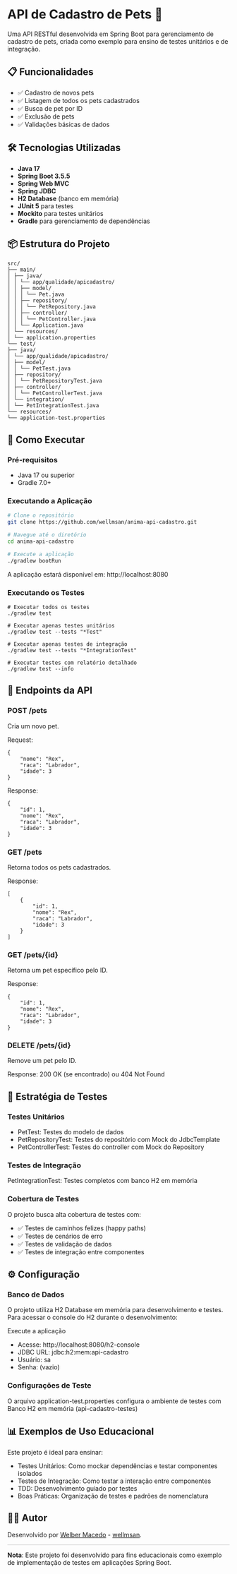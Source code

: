 # API de Cadastro de Pets 🐾

Uma API RESTful desenvolvida em Spring Boot para gerenciamento de cadastro de pets, criada como exemplo para ensino de testes unitários e de integração.

## 📋 Funcionalidades

- ✅ Cadastro de novos pets
- ✅ Listagem de todos os pets cadastrados
- ✅ Busca de pet por ID
- ✅ Exclusão de pets
- ✅ Validações básicas de dados

## 🛠️ Tecnologias Utilizadas

- **Java 17**
- **Spring Boot 3.5.5**
- **Spring Web MVC**
- **Spring JDBC**
- **H2 Database** (banco em memória)
- **JUnit 5** para testes
- **Mockito** para testes unitários
- **Gradle** para gerenciamento de dependências

## 📦 Estrutura do Projeto

```
src/
├── main/
│ ├── java/
│ │ └── app/qualidade/apicadastro/
│ │ ├── model/
│ │ │ └── Pet.java
│ │ ├── repository/
│ │ │ └── PetRepository.java
│ │ ├── controller/
│ │ │ └── PetController.java
│ │ └── Application.java
│ └── resources/
│ └── application.properties
└── test/
├── java/
│ └── app/qualidade/apicadastro/
│ ├── model/
│ │ └── PetTest.java
│ ├── repository/
│ │ └── PetRepositoryTest.java
│ ├── controller/
│ │ └── PetControllerTest.java
│ └── integration/
│ └── PetIntegrationTest.java
└── resources/
└── application-test.properties
```

## 🚀 Como Executar

### Pré-requisitos

- Java 17 ou superior
- Gradle 7.0+

### Executando a Aplicação

```bash
# Clone o repositório
git clone https://github.com/wellmsan/anima-api-cadastro.git

# Navegue até o diretório
cd anima-api-cadastro

# Execute a aplicação
./gradlew bootRun
```

A aplicação estará disponível em: http://localhost:8080

### Executando os Testes

```
# Executar todos os testes
./gradlew test

# Executar apenas testes unitários
./gradlew test --tests "*Test"

# Executar apenas testes de integração
./gradlew test --tests "*IntegrationTest"

# Executar testes com relatório detalhado
./gradlew test --info
```

## 📡 Endpoints da API

### POST /pets

Cria um novo pet.

Request:

```
{
    "nome": "Rex",
    "raca": "Labrador",
    "idade": 3
}
```

Response:

```
{
    "id": 1,
    "nome": "Rex",
    "raca": "Labrador",
    "idade": 3
}
```

### GET /pets

Retorna todos os pets cadastrados.

Response:

```
[
    {
        "id": 1,
        "nome": "Rex",
        "raca": "Labrador",
        "idade": 3
    }
]
```

### GET /pets/{id}

Retorna um pet específico pelo ID.

Response:

```
{
    "id": 1,
    "nome": "Rex",
    "raca": "Labrador",
    "idade": 3
}
```

### DELETE /pets/{id}

Remove um pet pelo ID.

Response: 200 OK (se encontrado) ou 404 Not Found

## 🧪 Estratégia de Testes

### Testes Unitários

- PetTest: Testes do modelo de dados
- PetRepositoryTest: Testes do repositório com Mock do JdbcTemplate
- PetControllerTest: Testes do controller com Mock do Repository

### Testes de Integração

PetIntegrationTest: Testes completos com banco H2 em memória

### Cobertura de Testes

O projeto busca alta cobertura de testes com:

- ✅ Testes de caminhos felizes (happy paths)
- ✅ Testes de cenários de erro
- ✅ Testes de validação de dados
- ✅ Testes de integração entre componentes

## ⚙️ Configuração

### Banco de Dados

O projeto utiliza H2 Database em memória para desenvolvimento e testes. Para acessar o console do H2 durante o desenvolvimento:

Execute a aplicação

- Acesse: http://localhost:8080/h2-console
- JDBC URL: jdbc:h2:mem:api-cadastro
- Usuário: sa
- Senha: (vazio)

### Configurações de Teste

O arquivo application-test.properties configura o ambiente de testes com Banco H2 em memória (api-cadastro-testes)

## 📊 Exemplos de Uso Educacional

Este projeto é ideal para ensinar:

- Testes Unitários: Como mockar dependências e testar componentes isolados
- Testes de Integração: Como testar a interação entre componentes
- TDD: Desenvolvimento guiado por testes
- Boas Práticas: Organização de testes e padrões de nomenclatura

## 👨‍💻 Autor

Desenvolvido por [Welber Macedo](https://github.com/wellmsan) - [wellmsan](https://github.com/wellmsan).

<hr style="height:1px; border:none; color:#ccc; background-color:#ccc;">

**Nota**: Este projeto foi desenvolvido para fins educacionais como exemplo de implementação de testes em aplicações Spring Boot.
